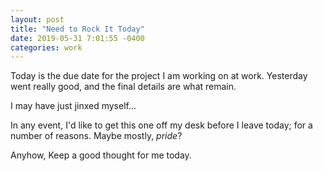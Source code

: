 ```yaml
---
layout: post
title: "Need to Rock It Today"
date: 2019-05-31 7:01:55 -0400
categories: work
---
```

Today is the due date for the project I am working on at work. Yesterday went really good, and the final details are what remain.

I may have just jinxed myself...

In any event, I'd like to get this one off my desk before I leave today; for a number of reasons. Maybe mostly, *pride*?

Anyhow, Keep a good thought for me today.
